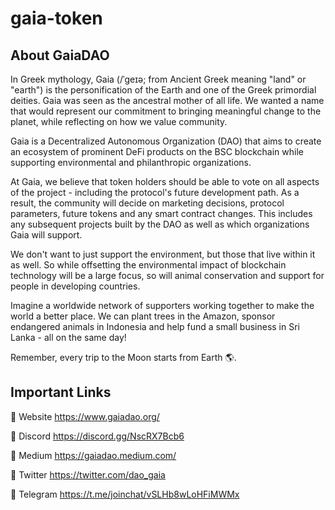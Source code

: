 # gaia-token

## About GaiaDAO
In Greek mythology, Gaia (/ˈɡeɪə; from Ancient Greek meaning "land" or "earth") is the personification of the Earth and one of the Greek primordial deities. Gaia was seen as the ancestral mother of all life. We wanted a name that would represent our commitment to bringing meaningful change to the planet, while reflecting on how we value community.

Gaia is a Decentralized Autonomous Organization (DAO) that aims to create an ecosystem of prominent DeFi products on the BSC blockchain while supporting environmental and philanthropic organizations.

At Gaia, we believe that token holders should be able to vote on all aspects of the project - including the protocol's future development path. As a result, the community will decide on marketing decisions, protocol parameters, future tokens and any smart contract changes. This includes any subsequent projects built by the DAO as well as which organizations Gaia will support.

We don't want to just support the environment, but those that live within it as well. So while offsetting the environmental impact of blockchain technology will be a large focus, so will animal conservation and support for people in developing countries.

Imagine a worldwide network of supporters working together to make the world a better place. We can plant trees in the Amazon, sponsor endangered animals in Indonesia and help fund a small business in Sri Lanka - all on the same day!

Remember, every trip to the Moon starts from Earth :earth_americas:.

## Important Links

:pushpin: Website
https://www.gaiadao.org/

:pushpin: Discord
https://discord.gg/NscRX7Bcb6

:pushpin: Medium
https://gaiadao.medium.com/

:pushpin: Twitter
https://twitter.com/dao_gaia

:pushpin: Telegram
https://t.me/joinchat/vSLHb8wLoHFiMWMx
